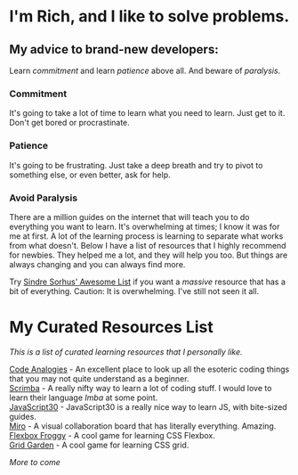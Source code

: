 # I'm Rich, and I like to solve problems.

## My advice to brand-new developers:
Learn *commitment* and learn *patience* above all. And beware of *paralysis*.

### **Commitment**
It's going to take a lot of time to learn what you need to learn. Just get to it. Don't get bored or procrastinate.

### **Patience**
It's going to be frustrating. Just take a deep breath and try to pivot to something else, or even better, ask for help.

### **Avoid Paralysis**
There are a million guides on the internet that will teach you to do everything you want to learn. It's overwhelming at times; I know it was for me at first. A lot of the learning process is learning to separate what works from what doesn't. Below I have a list of resources that I highly recommend for newbies. They helped me a lot, and they will help you too. But things are always changing and you can always find more. 

Try [Sindre Sorhus' Awesome List](https://github.com/sindresorhus/awesome) if you want a *massive* resource that has a bit of everything. Caution: It is overwhelming.  I've still not seen it all.  

# My Curated Resources List
*This is a list of curated learning resources that I personally like.*   

[Code Analogies](https://www.codeanalogies.com/) - An excellent place to look up all the esoteric coding things that you may not quite understand as a beginner.  
[Scrimba](https://www.scrimba.com) -  A really nifty way to learn a lot of coding stuff. I would love to learn their language *Imba* at some point.  
[JavaScript30](https://javascript30.com/) - JavaScript30 is a really nice way to learn JS, with bite-sized guides.  
[Miro](https://www.miro.com) - A visual collaboration board that has literally everything. Amazing.  
[Flexbox Froggy](https://flexboxfroggy.com) - A cool game for learning CSS Flexbox.  
[Grid Garden](https://cssgridgarden.com)  - A cool game for learning CSS grid.

*More to come*

<!-- Possible adds:
[Laconic](https://laconicml.com/computer-science-curriculum-youtube-videos/) -->

